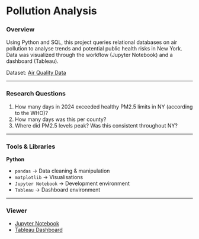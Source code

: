 # Pollution Analysis

### Overview  
Using Python and SQL, this project queries relational databases on air pollution to analyse trends and potential public health risks in New York. Data was visualized through the workflow (Jupyter Notebook) and a dashboard (Tableau).

Dataset: [Air Quality Data](https://public.tableau.com/app/profile/anna.moskow/viz/PollutionAnalysis_17448368651460/Dashboard1?publish=yes)  

---

### Research Questions  
1) How many days in 2024 exceeded healthy PM2.5 limits in NY (according to the WHO)?
2) How many days was this per county?
3) Where did PM2.5 levels peak? Was this consistent throughout NY?

---

### Tools & Libraries  
**Python**  
- `pandas` → Data cleaning & manipulation  
- `matplotlib` → Visualisations  
- `Jupyter Notebook` → Development environment
- `Tableau` → Dashboard environment  

---

###  Viewer
- [Jupyter Notebook](https://nbviewer.org/github/annamoskow/pollution-analysis/blob/main/pollution-analysis.ipynb)
- [Tableau Dashboard](https://public.tableau.com/app/profile/anna.moskow/viz/PollutionAnalysis_17448368651460/Dashboard1?publish=yes)

